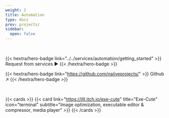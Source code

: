 ```yaml
---
weight: 2
title: Automation
type: docs
prev: projects/
sidebar:
  open: false
---
```


<br>

{{< hextra/hero-badge link="../../services/automation/getting_started" >}}
Request from services ▶️
{{< /hextra/hero-badge >}}

{{< hextra/hero-badge link="https://github.com/naiiveprojects/" >}}
Github ↗️
{{< /hextra/hero-badge >}}

<br>

{{< cards >}}
  {{< card link="https://illl.itch.io/exe-cute" title="Exe-Cute" icon="terminal"  subtitle="Image optimization, executable editor & compressor, media player" >}}
{{< /cards >}}
